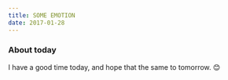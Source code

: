 ```yaml
---
title: SOME EMOTION
date: 2017-01-28
---
```


### About today

I have a good time today, and hope that the same to tomorrow. 😊
